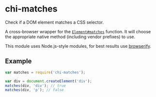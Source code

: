 # chi-matches

Check if a DOM element matches a CSS selector.

A cross-browser wrapper for the
[`Element#matches`](https://developer.mozilla.org/en-US/docs/Web/API/Element.matches)
function. It will choose the appropriate native method (including vendor
prefixes) to use.

This module uses Node.js-style modules, for best results use
[browserify](https://github.com/substack/node-browserify).

## Example

```js
var matches = require('chi-matches');

var div = document.createElement('div');
matches(div, 'div'); // true
matches(div, 'p'); // false
```